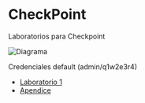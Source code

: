 # CheckPoint
Laboratorios para Checkpoint

![Diagrama](diagrama.jpeg)

Credenciales default (admin/q1w2e3r4)


* [Laboratorio 1](labs/laboratorio1.md)
* [Apendice](labs/apendice.md)
